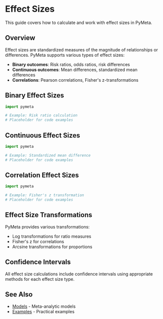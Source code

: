# Effect Sizes

This guide covers how to calculate and work with effect sizes in PyMeta.

## Overview

Effect sizes are standardized measures of the magnitude of relationships or differences. PyMeta supports various types of effect sizes:

- **Binary outcomes**: Risk ratios, odds ratios, risk differences
- **Continuous outcomes**: Mean differences, standardized mean differences
- **Correlations**: Pearson correlations, Fisher's z-transformations

## Binary Effect Sizes

```python
import pymeta

# Example: Risk ratio calculation
# Placeholder for code examples
```

## Continuous Effect Sizes

```python
import pymeta

# Example: Standardized mean difference
# Placeholder for code examples
```

## Correlation Effect Sizes

```python
import pymeta

# Example: Fisher's z transformation
# Placeholder for code examples
```

## Effect Size Transformations

PyMeta provides various transformations:

- Log transformations for ratio measures
- Fisher's z for correlations
- Arcsine transformations for proportions

## Confidence Intervals

All effect size calculations include confidence intervals using appropriate methods for each effect size type.

## See Also

- [Models](models.md) - Meta-analytic models
- [Examples](../../examples/) - Practical examples